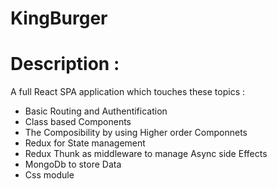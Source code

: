 # KingBurger

# Description :
 A full React SPA application which touches these topics :
 - Basic Routing and Authentification
 - Class based Components
 - The Composibility by using Higher order Componnets
 - Redux for State management
 - Redux Thunk as middleware to manage Async side Effects
 - MongoDb to store Data
 - Css module
 

 
